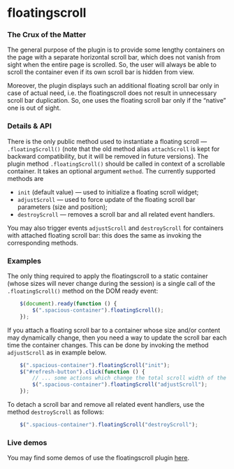 # floatingscroll

### The Crux of the Matter

The general purpose of the plugin is to provide some lengthy containers on the page with a separate horizontal scroll bar, which does not vanish from sight when the entire page is scrolled. So, the user will always be able to scroll the container even if its own scroll bar is hidden from view.

Moreover, the plugin displays such an additional floating scroll bar only in case of actual need, i.e. the floatingscroll does not result in unnecessary scroll bar duplication. So, one uses the floating scroll bar only if the “native” one is out of sight.

### Details & API

There is the only public method used to instantiate a floating scroll — `.floatingScroll()` (note that the old method alias `attachScroll` is kept for backward compatibility, but it will be removed in future versions). The plugin method `.floatingScroll()` should be called in context of a scrollable container. It takes an optional argument `method`. The currently supported methods are

* `init` (default value) — used to initialize a floating scroll widget;
* `adjustScroll` — used to force update of the floating scroll bar parameters (size and position);
* `destroyScroll` — removes a scroll bar and all related event handlers.

You may also trigger events `adjustScroll` and `destroyScroll` for containers with attached floating scroll bar: this does the same as invoking the corresponding methods.

### Examples

The only thing required to apply the floatingscroll to a static container (whose sizes will never change during the session) is a single call of the `.floatingScroll()` method on the DOM ready event:

```javascript
    $(document).ready(function () {
        $(".spacious-container").floatingScroll();
    });
```

If you attach a floating scroll bar to a container whose size and/or content may dynamically change, then you need a way to update the scroll bar each time the container changes. This can be done by invoking the method `adjustScroll` as in example below.

```javascript
    $(".spacious-container").floatingScroll("init");
    $("#refresh-button").click(function () {
        // ... some actions which change the total scroll width of the container ...
        $(".spacious-container").floatingScroll("adjustScroll");
    });
```

To detach a scroll bar and remove all related event handlers, use the method `destroyScroll` as follows:

```javascript
    $(".spacious-container").floatingScroll("destroyScroll");
```

### Live demos

You may find some demos of use the floatingscroll plugin [here](http://amphiluke.github.io/jquery-plugins/floatingscroll/).
